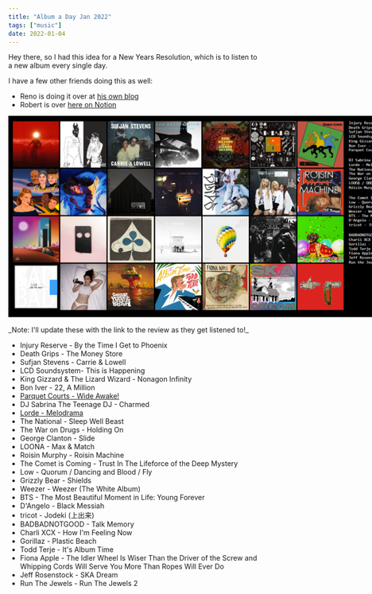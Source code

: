 ```yaml
---
title: "Album a Day Jan 2022"
tags: ["music"]
date: 2022-01-04
---
```


Hey there, so I had this idea for a New Years Resolution, which is to listen to a new album every single day.

I have a few other friends doing this as well:
- Reno is doing it over at [his own blog](www.renodubois.com)
- Robert is over [here on Notion](https://robertlandis.notion.site/)

<div style = "display: block; margin: auto; width: 1000px;">

![album cover for mikgazer vol. 1](/images/januaryalbums.jpg#centerbig)
</div>
_Note: I'll update these with the link to the review as they get listened to!_

- Injury Reserve - By the Time I Get to Phoenix
- Death Grips - The Money Store
- Sufjan Stevens - Carrie & Lowell
- LCD Soundsystem- This is Happening
- King Gizzard & The Lizard Wizard - Nonagon Infinity
- Bon Iver - 22, A Million
- [Parquet Courts - Wide Awake!](/posts/wide-awake-review)
- DJ Sabrina The Teenage DJ - Charmed
- [Lorde - Melodrama](/posts/melodrama-review)
- The National - Sleep Well Beast
- The War on Drugs - Holding On
- George Clanton - Slide
- LOONA - Max & Match
- Roisin Murphy - Roisin Machine
- The Comet is Coming - Trust In The Lifeforce of the Deep Mystery
- Low - Quorum / Dancing and Blood / Fly
- Grizzly Bear - Shields
- Weezer - Weezer (The White Album)
- BTS - The Most Beautiful Moment in Life: Young Forever
- D'Angelo - Black Messiah
- tricot - Jodeki (上出来)
- BADBADNOTGOOD - Talk Memory
- Charli XCX - How I'm Feeling Now
- Gorillaz - Plastic Beach
- Todd Terje - It's Album Time
- Fiona Apple - The Idler Wheel Is Wiser Than the Driver of the Screw and Whipping Cords Will Serve You More Than Ropes Will Ever Do
- Jeff Rosenstock - SKA Dream
- Run The Jewels - Run The Jewels 2